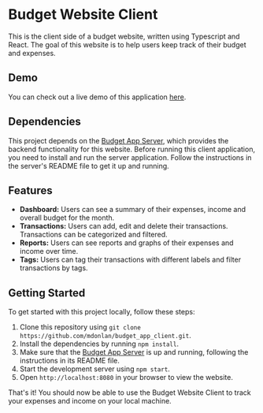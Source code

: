 # Budget Website Client

This is the client side of a budget website, written using Typescript and React. The goal of this website is to help users keep track of their budget and expenses.

## Demo

You can check out a live demo of this application [here](https://budget.michaeldonlan.com).

## Dependencies

This project depends on the [Budget App Server](https://github.com/mdonlan/budget_app_server), which provides the backend functionality for this website. Before running this client application, you need to install and run the server application. Follow the instructions in the server's README file to get it up and running.

## Features

- **Dashboard:** Users can see a summary of their expenses, income and overall budget for the month.
- **Transactions:** Users can add, edit and delete their transactions. Transactions can be categorized and filtered.
- **Reports:** Users can see reports and graphs of their expenses and income over time.
- **Tags:** Users can tag their transactions with different labels and filter transactions by tags.

## Getting Started

To get started with this project locally, follow these steps:

1. Clone this repository using `git clone https://github.com/mdonlan/budget_app_client.git`.
2. Install the dependencies by running `npm install`.
3. Make sure that the [Budget App Server](https://github.com/mdonlan/budget_app_server) is up and running, following the instructions in its README file.
4. Start the development server using `npm start`.
5. Open `http://localhost:8080` in your browser to view the website.

That's it! You should now be able to use the Budget Website Client to track your expenses and income on your local machine.